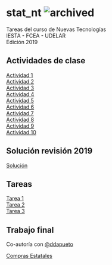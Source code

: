 # stat_nt ![archived](https://img.shields.io/badge/lifecycle-archived-red.svg)

Tareas del curso de Nuevas Tecnologías  
IESTA - FCEA - UDELAR  
Edición 2019  

## Actividades de clase

[Actividad 1](https://github.com/daczarne/stat_nt/blob/master/Actividad01/Actividad1.pdf)  
[Actividad 2](https://github.com/daczarne/stat_nt/blob/master/Actividad02/Actividad2.pdf)  
[Actividad 3](https://github.com/daczarne/stat_nt/blob/master/Actividad03/Actividad3.pdf)  
[Actividad 4](https://github.com/daczarne/stat_nt/blob/master/Actividad04/Actividad4.pdf)  
[Actividad 5](https://github.com/daczarne/stat_nt/blob/master/Actividad05/Actividad5.pdf)  
[Actividad 6](https://github.com/daczarne/stat_nt/blob/master/Actividad06/actividad_6.pdf)  
[Actividad 7](https://github.com/daczarne/stat_nt/blob/master/Actividad07/actividad_7.pdf)  
[Actividad 8](https://github.com/daczarne/stat_nt/blob/master/Actividad08/Actividad8.pdf)  
[Actividad 9](https://github.com/daczarne/stat_nt/blob/master/Actividad09/Actividad9.pdf)  
[Actividad 10](https://github.com/daczarne/stat_nt/blob/master/Actividad10/Actividad_Shiny.pdf)  

## Solución revisión 2019

[Solución](https://github.com/daczarne/stat_nt/blob/master/Revision/revision.pdf)

## Tareas

[Tarea 1](https://github.com/daczarne/stat_nt/blob/master/Tarea1/Tarea1.pdf)  
[Tarea 2](https://github.com/daczarne/stat_nt/blob/master/Tarea2/Tarea_2.pdf)  
[Tarea 3](https://github.com/daczarne/stat_nt/blob/master/Tarea3/tarea3_sol.pdf)  

## Trabajo final

Co-autoría con [@ddapueto](https://github.com/ddapueto)

[Compras Estatales](https://github.com/daczarne/stat_nt/tree/master/workGroup_Stat)
